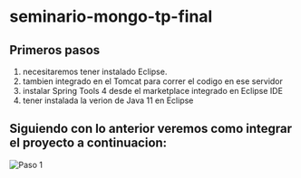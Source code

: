 # seminario-mongo-tp-final

## Primeros pasos

1) necesitaremos tener instalado Eclipse.
2) tambien integrado en el Tomcat para correr el codigo en ese servidor
3) instalar Spring Tools 4 desde el marketplace integrado en Eclipse IDE
4) tener instalada la verion de Java 11 en Eclipse

## Siguiendo con lo anterior veremos como integrar el proyecto a continuacion:
![Paso 1](/imagen1.png)
